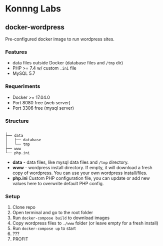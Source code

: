 # Konnng Labs

## docker-wordpress

Pre-configured docker image to run wordpress sites.

### Features

- data files outside Docker (database files and `/tmp` dir)
- PHP >= 7.4 w/ custom `.ini` file
- MySQL 5.7

### Requeriments

* Docker >= 17.04.0
* Port 8080 free (web server)
* Port 3306 free (mysql server)

### Structure

```
.
├── data
│   ├── database
│   └── tmp
├── www
└── php.ini
```

* **data** - data files, like mysql data files and `/tmp` directory.
* **www** - wordpress install directory. If empty, it will download a fresh copy of wordpress. You can use your own wordpress install/files.
* **php.ini** Custom PHP configuration file, you can update or add new values here to overwrite default PHP config.

### Setup

1. Clone repo
2. Open terminal and go to the root folder
3. Run `docker-compose build` to download images
4. Copy wordpress files to `./www`  folder (or leave empty for a fresh install)
5. Run `docker-compose up` to start
6. ???
7. PROFIT
